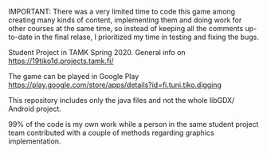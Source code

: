 IMPORTANT: There was a very limited time to code this game among creating many
kinds of content, implementing them and doing work for other courses at the same
time, so instead of keeping all the comments up-to-date in the final relase,
I prioritized my time in testing and fixing the bugs.

Student Project in TAMK Spring 2020.
General info on https://19tiko1d.projects.tamk.fi/

The game can be played in Google Play
https://play.google.com/store/apps/details?id=fi.tuni.tiko.digging

This repository includes only the java files and not the whole libGDX/
Android project.

99% of the code is my own work while a person in the same student
project team contributed with a couple of methods regarding graphics
implementation.



